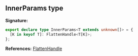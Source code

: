 ## InnerParams type

**Signature:**

```typescript
export declare type InnerParams<T extends unknown[]> = {
  [K in keyof T]: FlattenHandle<T[K]>;
};
```

**References:** [FlattenHandle](./puppeteer.flattenhandle.md)
